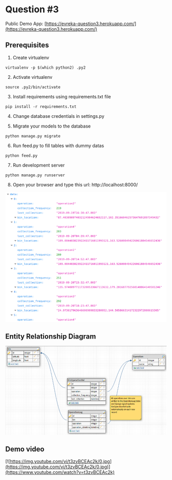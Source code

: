 # Question #3

Public Demo App: [https://evreka-question3.herokuapp.com/](https://evreka-question3.herokuapp.com/)

## Prerequisites

1. Create virtualenv
```
virtualenv -p $(which python2) .py2
```

2. Activate virtualenv
```
source .py2/bin/activate
```

3. Install requirements using requirements.txt file
```
pip install -r requirements.txt
```

4. Change database credentials in settings.py

5. Migrate your models to the database
```
python manage.py migrate
```

6. Run feed.py to fill tables with dummy datas
```
python feed.py
```

7. Run development server
```
python manage.py runserver
```

8. Open your browser and type this url: http://localhost:8000/

![./static/readme_images/image2.png](./static/readme_images/image2.png)

## Entity Relationship Diagram
![./static/readme_images/image1.png](./static/readme_images/image1.png)

## Demo video
[![https://img.youtube.com/vi/t3zvBCEAc2k/0.jpg](https://img.youtube.com/vi/t3zvBCEAc2k/0.jpg)](https://www.youtube.com/watch?v=t3zvBCEAc2k)

